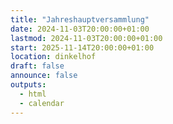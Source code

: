 ```yaml
---
title: "Jahreshauptversammlung"
date: 2024-11-03T20:00:00+01:00
lastmod: 2024-11-03T20:00:00+01:00
start: 2025-11-14T20:00:00+01:00
location: dinkelhof
draft: false
announce: false
outputs:
  - html
  - calendar
---
```


